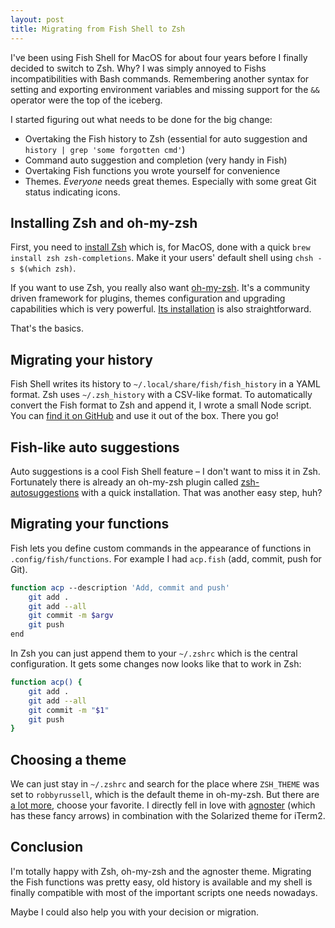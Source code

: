 ```yaml
---
layout: post
title: Migrating from Fish Shell to Zsh
---
```


I've been using Fish Shell for MacOS for about four years before I finally decided to switch to Zsh. Why? I was simply annoyed to Fishs incompatibilities with Bash commands. Remembering another syntax for setting and exporting environment variables and missing support for the ``&&`` operator were the top of the iceberg.

I started figuring out what needs to be done for the big change:

- Overtaking the Fish history to Zsh (essential for auto suggestion and `history | grep 'some forgotten cmd'`)
- Command auto suggestion and completion (very handy in Fish)
- Overtaking Fish functions you wrote yourself for convenience
- Themes. *Everyone* needs great themes. Especially with some great Git status indicating icons.

## Installing Zsh and oh-my-zsh

First, you need to [install Zsh](https://github.com/robbyrussell/oh-my-zsh/wiki/Installing-ZSH "How to install ZSH") which is, for MacOS, done with a quick `brew install zsh zsh-completions`. Make it your users' default shell using `chsh -s $(which zsh)`.

If you want to use Zsh, you really also want [oh-my-zsh](https://github.com/robbyrussell/oh-my-zsh "Oh-my-zsh as framework for Zsh"). It's a community driven framework for plugins, themes configuration and upgrading capabilities which is very powerful. [Its installation](https://github.com/robbyrussell/oh-my-zsh#basic-installation "oh-my-zsh installation tutorial") is also straightforward.

That's the basics.

## Migrating your history

Fish Shell writes its history to `~/.local/share/fish/fish_history` in a YAML format. Zsh uses `~/.zsh_history` with a CSV-like format. To automatically convert the Fish format to Zsh and append it, I wrote a small Node script. You can [find it on GitHub](https://github.com/jverhoelen/fish-history-to-zsh "fish-history-to-zsh transforms from fish to zsh format") and use it out of the box. There you go!

## Fish-like auto suggestions

Auto suggestions is a cool Fish Shell feature – I don't want to miss it in Zsh. Fortunately there is already an oh-my-zsh plugin called [zsh-autosuggestions](https://github.com/zsh-users/zsh-autosuggestions#oh-my-zsh "zsh-autosuggestions contain autosuggestions for zsh") with a quick installation. That was another easy step, huh?

## Migrating your functions

Fish lets you define custom commands in the appearance of functions in `.config/fish/functions`. For example I had `acp.fish` (add, commit, push for Git).

``` bash
function acp --description 'Add, commit and push'
    git add .
    git add --all
    git commit -m $argv
    git push
end
```

In Zsh you can just append them to your `~/.zshrc` which is the central configuration. It gets some changes now looks like that to work in Zsh:

``` bash
function acp() {
    git add .
    git add --all
    git commit -m "$1"
    git push
}
```


## Choosing a theme

We can just stay in `~/.zshrc` and search for the place where `ZSH_THEME` was set to `robbyrussell`, which is the default theme in oh-my-zsh. But there are [a lot more](https://github.com/robbyrussell/oh-my-zsh/wiki/Themes "List of oh-my-zsh themes"), choose your favorite. I directly fell in love with [agnoster](https://github.com/robbyrussell/oh-my-zsh/wiki/themes#agnoster "Agnoster zsh theme") (which has these fancy arrows) in combination with the Solarized theme for iTerm2.


## Conclusion

I'm totally happy with Zsh, oh-my-zsh and the agnoster theme. Migrating the Fish functions was pretty easy, old history is available and my shell is finally compatible with most of the important scripts one needs nowadays.

Maybe I could also help you with your decision or migration.

